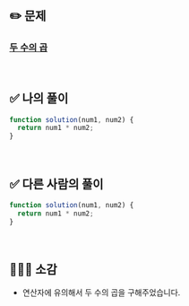 ## ✏️ 문제

### [두 수의 곱](https://school.programmers.co.kr/learn/courses/30/lessons/120804)

<br>

## ✅ 나의 풀이

```javascript
function solution(num1, num2) {
  return num1 * num2;
}
```

<br>

## ✅ 다른 사람의 풀이

```javascript
function solution(num1, num2) {
  return num1 * num2;
}
```

<br>

## 💁🏻‍♀️ 소감

- 연산자에 유의해서 두 수의 곱을 구해주었습니다.
